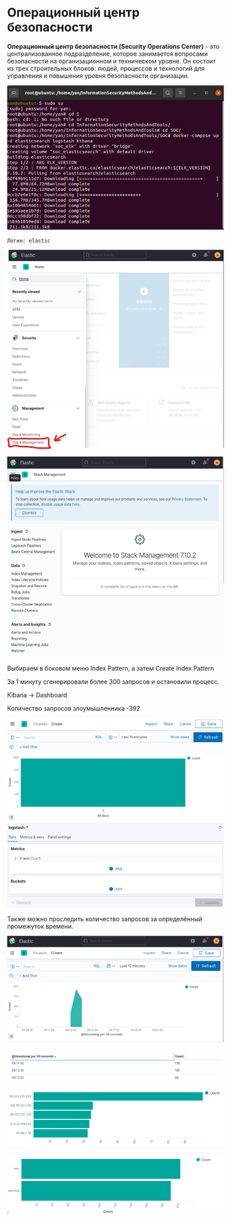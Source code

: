 # Операционный центр безопасности

**Операционный центр безопасности (Security Operations Center)** - это централизованное подразделение, которое занимается вопросами безопасности на организационном и техническом уровне. Он состоит из трех строительных блоков: людей, процессов и технологий для управления и повышения уровня безопасности организации.

![](screens/Снимок%20экрана%202021-09-23%20185019.png)

```
Логин: elastic
```

![](screens/Снимок%20экрана%202021-09-23%20190553.png)

![](screens/Снимок%20экрана%202021-09-23%20190756.png)

Выбираем в боковом меню Index Pattern, а затем Create Index Pattern

За 1 минуту сгенерировали более 300 запросов и остановили процесс.

Kibana -> Dashboard

Количество запросов злоумышленника -392

![](screens/Снимок%20экрана%202021-09-23%20191924.png)

Также можно проследить количество запросов за определённый промежуток времени.

![](screens/Снимок%20экрана%202021-09-23%20192353.png)

![](screens/Снимок%20экрана%202021-09-23%20192732.png)

![](screens/Снимок%20экрана%202021-09-23%20193740.png)

![](screens/Снимок%20экрана%202021-09-23%20195253.png)